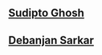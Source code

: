 ## [Sudipto Ghosh](https://github.com/pydevsg)
## [Debanjan Sarkar](https://github.com/debanjansarkar)
